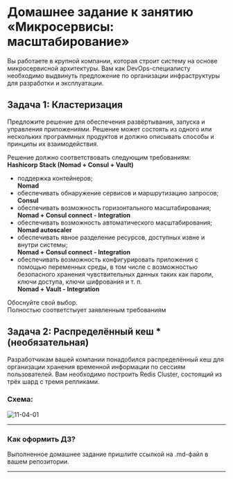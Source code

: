 
# Домашнее задание к занятию «Микросервисы: масштабирование»

Вы работаете в крупной компании, которая строит систему на основе микросервисной архитектуры.
Вам как DevOps-специалисту необходимо выдвинуть предложение по организации инфраструктуры для разработки и эксплуатации.

## Задача 1: Кластеризация

Предложите решение для обеспечения развёртывания, запуска и управления приложениями.
Решение может состоять из одного или нескольких программных продуктов и должно описывать способы и принципы их взаимодействия.

Решение должно соответствовать следующим требованиям:\
**Hashicorp Stack (Nomad + Consul + Vault)**
- поддержка контейнеров;\
**Nomad**
- обеспечивать обнаружение сервисов и маршрутизацию запросов;\
**Consul**
- обеспечивать возможность горизонтального масштабирования;\
**Nomad + Consul connect - Integration**
- обеспечивать возможность автоматического масштабирования;\
**Nomad autoscaler**
- обеспечивать явное разделение ресурсов, доступных извне и внутри системы;\
**Nomad + Consul connect - Integration**
- обеспечивать возможность конфигурировать приложения с помощью переменных среды, в том числе с возможностью безопасного хранения чувствительных данных таких как пароли, ключи доступа, ключи шифрования и т. п.\
**Nomad + Vault - Integration**

Обоснуйте свой выбор.\
Полностью соответстыует заявленным требованиям

## Задача 2: Распределённый кеш * (необязательная)

Разработчикам вашей компании понадобился распределённый кеш для организации хранения временной информации по сессиям пользователей.
Вам необходимо построить Redis Cluster, состоящий из трёх шард с тремя репликами.

### Схема:

![11-04-01](https://user-images.githubusercontent.com/1122523/114282923-9b16f900-9a4f-11eb-80aa-61ed09725760.png)

---

### Как оформить ДЗ?

Выполненное домашнее задание пришлите ссылкой на .md-файл в вашем репозитории.

---
